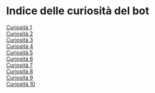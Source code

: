 # Indice delle curiosità del bot
<a href="https://discordunderscore.github.io/facts/1">Curiosità 1<a>
<br>
<a href="https://discordunderscore.github.io/facts/2">Curiosità 2<a>
<br>
<a href="https://discordunderscore.github.io/facts/3">Curiosità 3<a>
<br>
<a href="https://discordunderscore.github.io/facts/4">Curiosità 4<a>
<br>
<a href="https://discordunderscore.github.io/facts/5">Curiosità 5<a>
<br>
<a href="https://discordunderscore.github.io/facts/6">Curiosità 6<a>
<br>
<a href="https://discordunderscore.github.io/facts/7">Curiosità 7<a>
<br>
<a href="https://discordunderscore.github.io/facts/8">Curiosità 8<a>
<br>
<a href="https://discordunderscore.github.io/facts/9">Curiosità 9<a>
<br>
<a href="https://discordunderscore.github.io/facts/10">Curiosità 10<a>
<br>

